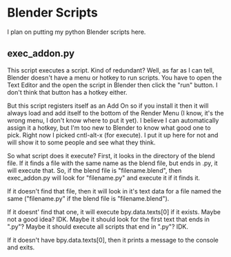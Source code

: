 # Blender Scripts

I plan on putting my python Blender scripts here.

## exec_addon.py

This script executes a script. Kind of redundant? Well, as far as I can tell, Blender doesn't have a menu or hotkey to run scripts. You have to open the Text Editor and the open the script in Blender then click the "run" button. I don't think that button has a hotkey either.

But this script registers itself as an Add On so if you install it then it will always load and add itself to the bottom of the Render Menu (I know, it's the wrong menu, I don't know where to put it yet). I believe I can automatically assign it a hotkey, but I'm too new to Blender to know what good one to pick. Right now I picked cntl-alt-x (for execute). I put it up here for not and will show it to some people and see what they think.

So what script does it execute? First, it looks in the directory of the blend file. If it finds a file with the same name as the blend file, but ends in .py, it will execute that. So, if the blend file is "filename.blend", then exec_addon.py will look for "filename.py" and execute it if it finds it.

If it doesn't find that file, then it will look in it's text data for a file named the same ("filename.py" if the blend file is "filename.blend").

If it doesnt' find that one, it will execute bpy.data.texts[0] if it exists. Maybe not a good idea? IDK. Maybe it should look for the first text that ends in ".py"? Maybe it should execute all scripts that end in ".py"? IDK.

If it doesn't have bpy.data.texts[0], then it prints a message to the console and exits.
